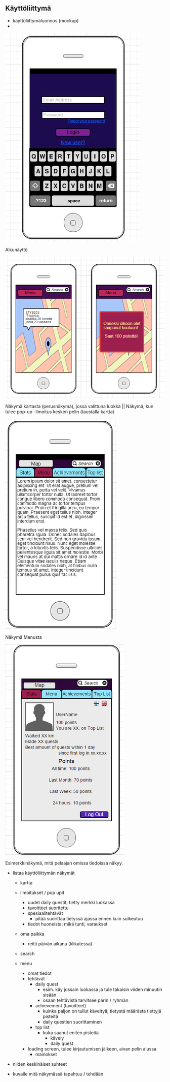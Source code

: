 ## Käyttöliittymä

* käyttöliittymäluonnos (mockup)
* 
![Alkunäyttö](alkunäyttö.png)

Alkunäyttö


![käyttöliittymäesimerkit](kuvat2.png)


Näkymä kartasta (perusnäkymä), jossa valittuna luokka || Näkymä, kun tulee pop-up -ilmoitus kesken pelin (taustalla kartta)


 ![käyttöliittymäesimerkki](menu.png) 

 Näkymä Menusta


 ![Statsit](Stats.png)









 Esimerkkinäkymä, mitä pelaajan omissa tiedoissa näkyy.
  

* listaa käyttöliittymän näkymät
   - kartta
    - ilmoitukset / pop upit
        - uudet daily questit; tietty merkki luokassa
        - tavoitteet suoritettu
        - spesiaalitehtävät 
            - pitää suorittaa tietyssä ajassa ennen kuin sulkeutuu
        - tiedot huoneista; mikä tunti, varaukset
    - oma paikka
        - reitti päivän aikana (klikatessa)
    - search

  - menu
    - omat tiedot 
    - tehtävät
        - daily quest 
            - esim. käy jossain luokassa ja tule takaisin viiden minuutin sisään
            - osaan tehtävistä tarvitsee parin / ryhmän
        - achievement (tavoitteet)
            - kuinka paljon on tullut käveltyä; tietystä määrästä tiettyjä pisteitä
            - daily questien suorittaminen
        - top list
            - kuka saanut eniten pisteitä 
                - kävely
                - daily quest
    - loading screen, tulee kirjautumisen jälkeen, aivan pelin alussa
       - mainokset
 
* niiden keskinäiset suhteet


* kuvaile mitä näkymässä tapahtuu / tehdään


